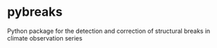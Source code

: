 # pybreaks
Python package for the detection and correction of structural breaks in climate observation series
